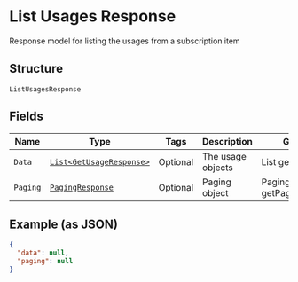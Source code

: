 
# List Usages Response

Response model for listing the usages from a subscription item

## Structure

`ListUsagesResponse`

## Fields

| Name | Type | Tags | Description | Getter | Setter |
|  --- | --- | --- | --- | --- | --- |
| `Data` | [`List<GetUsageResponse>`](../../doc/models/get-usage-response.md) | Optional | The usage objects | List<GetUsageResponse> getData() | setData(List<GetUsageResponse> data) |
| `Paging` | [`PagingResponse`](../../doc/models/paging-response.md) | Optional | Paging object | PagingResponse getPaging() | setPaging(PagingResponse paging) |

## Example (as JSON)

```json
{
  "data": null,
  "paging": null
}
```

